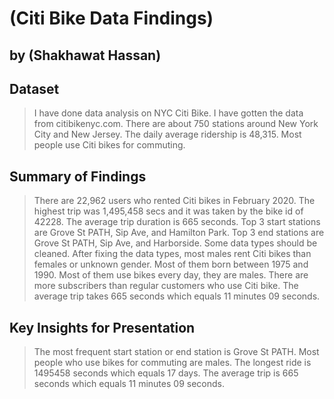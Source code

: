 # (Citi Bike Data Findings)
## by (Shakhawat Hassan)


## Dataset

> I have done data analysis on NYC Citi Bike. I have gotten the data from citibikenyc.com. There are about 750 stations around New York City and New Jersey. The daily average ridership is 48,315. Most people use Citi bikes for commuting. 


## Summary of Findings

> There are 22,962 users who rented Citi bikes in February 2020. The highest trip was 1,495,458 secs and it was taken by the bike id of 42228. The average trip duration is 665 seconds. Top 3 start stations are Grove St PATH, Sip Ave, and Hamilton Park. Top 3 end stations are Grove St PATH, Sip Ave, and Harborside. Some data types should be cleaned. After fixing the data types, most males rent Citi bikes than females or unknown gender. Most of them born between 1975 and 1990. Most of them use bikes every day, they are males. There are more subscribers than regular customers who use Citi bike. The average trip takes 665 seconds which equals 11 minutes 09 seconds. 

## Key Insights for Presentation

> The most frequent start station or end station is Grove St PATH. Most people who use bikes for commuting are males. The longest ride is 1495458 seconds which equals 17 days. The average trip is 665 seconds which equals 11 minutes 09 seconds. 